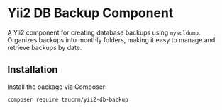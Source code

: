 # Yii2 DB Backup Component

A Yii2 component for creating database backups using `mysqldump`. Organizes backups into monthly folders, making it easy to manage and retrieve backups by date.

## Installation

Install the package via Composer:

```bash
composer require taucrm/yii2-db-backup
